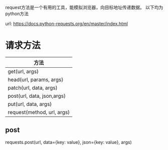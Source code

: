 request方法是一个有用的工具，能模拟浏览器，向目标地址传递数据。
以下均为python方法

url: https://docs.python-requests.org/en/master/index.html

# 请求方法
|方法|
|---------------------------|
|get(url, args)|
|head(url, params, args)|
|patch(url, data, args)|
|post(url, data, json,args)|
|put(url, data, args)|
|request(method, url, args)|


## post

requests.post(url, data={key: value}, json={key: value}, args)
